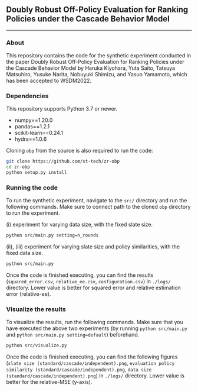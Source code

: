 ## Doubly Robust Off-Policy Evaluation for Ranking Policies under the Cascade Behavior Model

---

### About
This repository contains the code for the synthetic experiment conducted in the paper Doubly Robust Off-Policy Evaluation for Ranking Policies under the Cascade Behavior Model by Haruka Kiyohara, Yuta Saito, Tatsuya Matsuhiro, Yusuke Narita, Nobuyuki Shimizu, and Yasuo Yamamoto, which has been accepted to WSDM2022.

### Dependencies
This repository supports Python 3.7 or newer.

- numpy==1.20.0
- pandas==1.2.1
- scikit-learn==0.24.1
- hydra==1.0.6

Cloning `obp` from the source is also required to run the code:
```bash
git clone https://github.com/st-tech/zr-obp
cd zr-obp
python setup.py install
```

### Running the code
To run the synthetic experiment, navigate to the `src/` directory and run the following commands.
Make sure to connect path to the cloned `obp` directory to run the experiment.

(i) experiment for varying data size, with the fixed slate size.
```bash
python src/main.py setting=n_rounds
```

(ii), (iii) experiment for varying slate size and policy similarities, with the fixed data size.
```bash
python src/main.py
```
Once the code is finished executing, you can find the results (`squared_error.csv`, `relative_ee.csv`, `configuration.csv`) in `./logs/` directory. Lower value is better for squared error and relative estimation error (relative-ee).

### Visualize the results
To visualize the results, run the following commands.
Make sure that you have executed the above two experiments (by running `python src/main.py` and `python src/main.py setting=default`) beforehand.
```bash
python src/visualize.py
```
Once the code is finished executing, you can find the following figures (`slate size (standard/cascade/independent).png`, `evaluation policy similarity (standard/cascade/independent).png`, `data size (standard/cascade/independent).png`) in `./logs/` directory. Lower value is better for the relative-MSE (y-axis).
